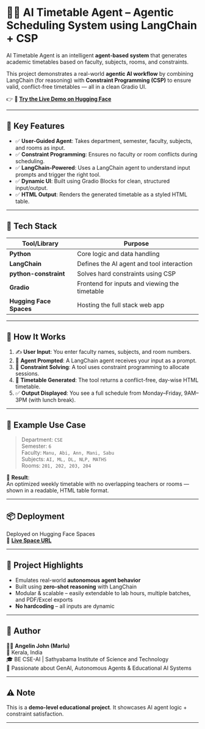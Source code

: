 # 🧠📅 AI Timetable Agent – Agentic Scheduling System using LangChain + CSP

AI Timetable Agent is an intelligent **agent-based system** that generates academic timetables based on faculty, subjects, rooms, and constraints.

This project demonstrates a real-world **agentic AI workflow** by combining LangChain (for reasoning) with **Constraint Programming (CSP)** to ensure valid, conflict-free timetables — all in a clean Gradio UI.

👉 **🔗 [Try the Live Demo on Hugging Face](https://huggingface.co/spaces/Angelin11/Time_table_Agent)**

---

## 🚀 Key Features

- ✅ **User-Guided Agent**: Takes department, semester, faculty, subjects, and rooms as input.
- ✅ **Constraint Programming**: Ensures no faculty or room conflicts during scheduling.
- ✅ **LangChain-Powered**: Uses a LangChain agent to understand input prompts and trigger the right tool.
- ✅ **Dynamic UI**: Built using Gradio Blocks for clean, structured input/output.
- ✅ **HTML Output**: Renders the generated timetable as a styled HTML table.

---

## 🧪 Tech Stack

| Tool/Library         | Purpose                                              |
|----------------------|------------------------------------------------------|
| **Python**           | Core logic and data handling                         |
| **LangChain**        | Defines the AI agent and tool interaction            |
| **python-constraint**| Solves hard constraints using CSP                    |
| **Gradio**           | Frontend for inputs and viewing the timetable        |
| **Hugging Face Spaces** | Hosting the full stack web app                    |

---

## 📂 How It Works

1. ✍️ **User Input**: You enter faculty names, subjects, and room numbers.
2. 🧠 **Agent Prompted**: A LangChain agent receives your input as a prompt.
3. 📎 **Constraint Solving**: A tool uses constraint programming to allocate sessions.
4. 🧾 **Timetable Generated**: The tool returns a conflict-free, day-wise HTML timetable.
5. ✅ **Output Displayed**: You see a full schedule from Monday–Friday, 9AM–3PM (with lunch break).

---

## 📅 Example Use Case

> Department: `CSE`  
> Semester: `6`  
> Faculty: `Manu, Abi, Ann, Mani, Sabu`  
> Subjects: `AI, ML, DL, NLP, MATHS`  
> Rooms: `201, 202, 203, 204`

🧾 **Result**:  
An optimized weekly timetable with no overlapping teachers or rooms — shown in a readable, HTML table format.

---

## 📦 Deployment

Deployed on Hugging Face Spaces  
🔗 **[Live Space URL](https://huggingface.co/spaces/Angelin11/Time_table_Agent)**

---

## 🤖 Project Highlights

- Emulates real-world **autonomous agent behavior**
- Built using **zero-shot reasoning** with LangChain
- Modular & scalable – easily extendable to lab hours, multiple batches, and PDF/Excel exports
- **No hardcoding** – all inputs are dynamic

---

## 📝 Author

👩‍💻 **Angelin John (Marlu)**  
📍 Kerala, India  
🎓 BE CSE-AI | Sathyabama Institute of Science and Technology  
🚀 Passionate about GenAI, Autonomous Agents & Educational AI Systems

---

## ⚠️ Note

This is a **demo-level educational project**. It showcases AI agent logic + constraint satisfaction.

---

